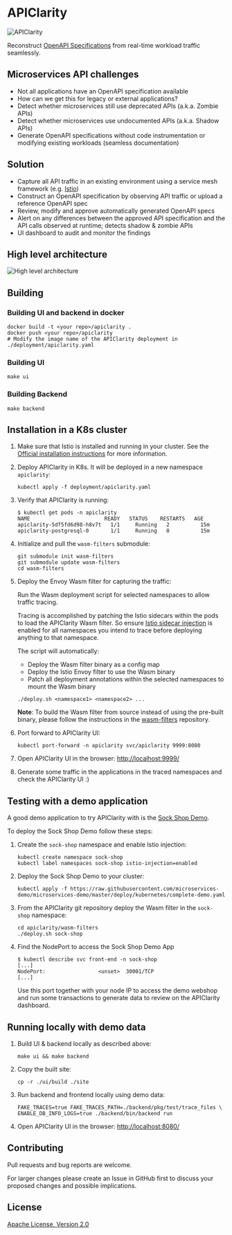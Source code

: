 # APIClarity

![APIClarity](API_clarity.svg "APIClarity")

Reconstruct [OpenAPI Specifications](https://spec.openapis.org/oas/latest.html)
from real-time workload traffic seamlessly.

## Microservices API challenges

- Not all applications have an OpenAPI specification available
- How can we get this for legacy or external applications?
- Detect whether microservices still use deprecated APIs (a.k.a. Zombie APIs)
- Detect whether microservices use undocumented APIs (a.k.a. Shadow APIs)
- Generate OpenAPI specifications without code instrumentation or
  modifying existing workloads (seamless documentation)

## Solution

- Capture all API traffic in an existing environment using a service mesh
  framework (e.g. [Istio](https://istio.io/))
- Construct an OpenAPI specification by observing API traffic or upload a
  reference OpenAPI spec
- Review, modify and approve automatically generated OpenAPI specs
- Alert on any differences between the approved API specification and the API
  calls observed at runtime; detects shadow & zombie APIs
- UI dashboard to audit and monitor the findings

## High level architecture

![High level architecture](diagram.jpg "High level architecture")

## Building

### Building UI and backend in docker

```shell
docker build -t <your repo>/apiclarity .
docker push <your repo>/apiclarity
# Modify the image name of the APIClarity deployment in ./deployment/apiclarity.yaml
```

### Building UI

```shell
make ui
```

### Building Backend

```shell
make backend
```

## Installation in a K8s cluster

1. Make sure that Istio is installed and running in your cluster.
   See the [Official installation instructions](https://istio.io/latest/docs/setup/getting-started/#install)
   for more information.
2. Deploy APIClarity in K8s. It will be deployed in a new namespace `apiclarity`:

   ```shell
   kubectl apply -f deployment/apiclarity.yaml
   ```

3. Verify that APIClarity is running:

   ```shell
   $ kubectl get pods -n apiclarity
   NAME                        READY   STATUS    RESTARTS   AGE
   apiclarity-5df5fd6d98-h8v7t   1/1     Running   2          15m
   apiclarity-postgresql-0       1/1     Running   0          15m
   ```

4. Initialize and pull the `wasm-filters` submodule:

   ```shell
   git submodule init wasm-filters
   git submodule update wasm-filters
   cd wasm-filters
   ```

5. Deploy the Envoy Wasm filter for capturing the traffic:

   Run the Wasm deployment script for selected namespaces to allow traffic
   tracing.

   Tracing is accomplished by patching the Istio sidecars within the pods
   to load the APIClarity Wasm filter. So ensure [Istio sidecar injection](https://istio.io/latest/docs/setup/additional-setup/sidecar-injection/)
   is enabled for all namespaces you intend to trace before deploying anything
   to that namespace.

   The script will automatically:
   - Deploy the Wasm filter binary as a config map
   - Deploy the Istio Envoy filter to use the Wasm binary
   - Patch all deployment annotations within the selected namespaces to mount
     the Wasm binary

   ```shell
   ./deploy.sh <namespace1> <namespace2> ...
   ```

   **Note**:
   To build the Wasm filter from source instead of using the pre-built binary,
   please follow the instructions in the [wasm-filters](https://github.com/apiclarity/wasm-filters)
   repository.
6. Port forward to APIClarity UI:

   ```shell
   kubectl port-forward -n apiclarity svc/apiclarity 9999:8080
   ```

7. Open APIClarity UI in the browser: <http://localhost:9999/>
8. Generate some traffic in the applications in the traced namespaces and check
   the APIClarity UI :)

## Testing with a demo application

A good demo application to try APIClarity with is the [Sock Shop Demo](https://microservices-demo.github.io/).

To deploy the Sock Shop Demo follow these steps:

1. Create the `sock-shop` namespace and enable Istio injection:

   ```shell
   kubectl create namespace sock-shop
   kubectl label namespaces sock-shop istio-injection=enabled
   ```

2. Deploy the Sock Shop Demo to your cluster:

   ```shell
   kubectl apply -f https://raw.githubusercontent.com/microservices-demo/microservices-demo/master/deploy/kubernetes/complete-demo.yaml
   ```

3. From the APIClarity git repository deploy the Wasm filter in the `sock-shop`
   namespace:

   ```shell
   cd apiclarity/wasm-filters
   ./deploy.sh sock-shop
   ```

4. Find the NodePort to access the Sock Shop Demo App

   ```shell
   $ kubectl describe svc front-end -n sock-shop
   [...]
   NodePort:                 <unset>  30001/TCP
   [...]
   ```

   Use this port together with your node IP to access the demo webshop and run
   some transactions to generate data to review on the APIClarity dashboard.

## Running locally with demo data

1. Build UI & backend locally as described above:

   ```shell
   make ui && make backend
   ```

2. Copy the built site:

   ```shell
   cp -r ./ui/build ./site
   ```

3. Run backend and frontend locally using demo data:

   ```shell
   FAKE_TRACES=true FAKE_TRACES_PATH=./backend/pkg/test/trace_files \
   ENABLE_DB_INFO_LOGS=true ./backend/bin/backend run
   ```

4. Open APIClarity UI in the browser: <http://localhost:8080/>

## Contributing

Pull requests and bug reports are welcome.

For larger changes please create an Issue in GitHub first to discuss your
proposed changes and possible implications.

## License

[Apache License, Version 2.0](https://www.apache.org/licenses/LICENSE-2.0)

